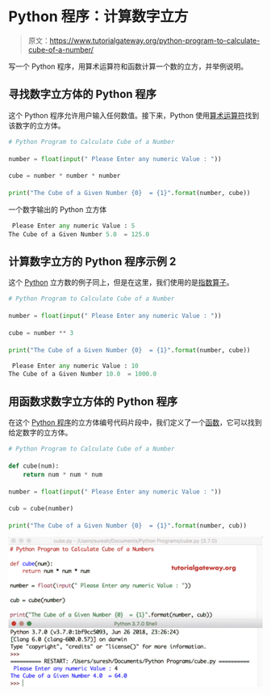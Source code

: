 # Python 程序：计算数字立方

> 原文：<https://www.tutorialgateway.org/python-program-to-calculate-cube-of-a-number/>

写一个 Python 程序，用算术运算符和函数计算一个数的立方，并举例说明。

## 寻找数字立方体的 Python 程序

这个 Python 程序允许用户输入任何数值。接下来，Python 使用[算术运算符](https://www.tutorialgateway.org/python-arithmetic-operators/)找到该数字的立方体。

```py
# Python Program to Calculate Cube of a Number

number = float(input(" Please Enter any numeric Value : "))

cube = number * number * number

print("The Cube of a Given Number {0}  = {1}".format(number, cube))
```

一个数字输出的 Python 立方体

```py
 Please Enter any numeric Value : 5
The Cube of a Given Number 5.0  = 125.0
```

## 计算数字立方的 Python 程序示例 2

这个 [Python](https://www.tutorialgateway.org/python-tutorial/) 立方数的例子同上，但是在这里，我们使用的是[指数算子](https://www.tutorialgateway.org/python-arithmetic-operators/)。

```py
# Python Program to Calculate Cube of a Number

number = float(input(" Please Enter any numeric Value : "))

cube = number ** 3

print("The Cube of a Given Number {0}  = {1}".format(number, cube))
```

```py
 Please Enter any numeric Value : 10
The Cube of a Given Number 10.0  = 1000.0
```

## 用函数求数字立方体的 Python 程序

在这个 [Python 程序](https://www.tutorialgateway.org/python-programming-examples/)的立方体编号代码片段中，我们定义了一个[函数](https://www.tutorialgateway.org/functions-in-python/)，它可以找到给定数字的立方体。

```py
# Python Program to Calculate Cube of a Number

def cube(num):
    return num * num * num

number = float(input(" Please Enter any numeric Value : "))

cub = cube(number)

print("The Cube of a Given Number {0}  = {1}".format(number, cub))
```

![Python Program to Calculate Cube of a Number 3](img/6465fb20568703d3c9ee9f21b3943895.png)